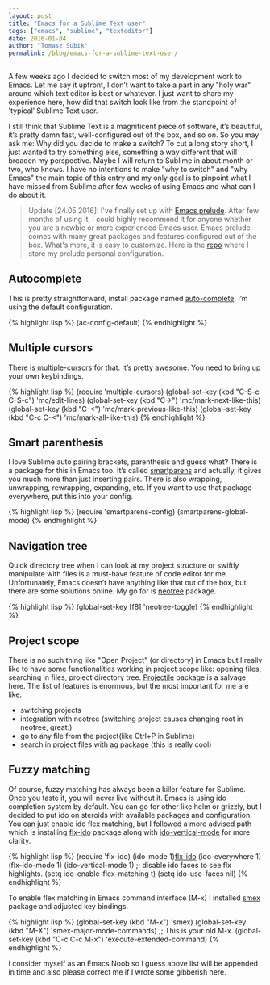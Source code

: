```yaml
---
layout: post
title: "Emacs for a Sublime Text user"
tags: ["emacs", "sublime", "texteditor"]
date: 2016-01-04
author: "Tomasz Subik"
permalink: /blog/emacs-for-a-sublime-text-user/
---
```


A few weeks ago I decided to switch most of my development work to Emacs. Let me say it upfront, I don’t want to take a part in any "holy war" around which text editor is best or whatever. I just want to share my experience here, how did that switch look like from the standpoint of 'typical’ Sublime Text user.

<!--more-->

I still think that Sublime Text is a magnificent piece of software, it’s beautiful, it’s pretty damn fast, well-configured out of the box, and so on. So you may ask me: Why did you decide to make a switch? To cut a long story short, I just wanted to try something else, something a way different that will broaden my perspective. Maybe I will return to Sublime in about month or two, who knows. I have no intentions to make "why to switch" and "why Emacs" the main topic of this entry and my only goal is to pinpoint what I have missed from Sublime after few weeks of using Emacs and what can I do about it.

> Update [24.05.2016]: I've finally set up with [Emacs prelude][emacs-prelude]. After few months of using it,
I could highly recommend it for anyone whether you are a newbie or more experienced Emacs user. Emacs prelude comes with many great packages and features configured out of the box. What's more, it is easy to customize. Here is the [repo][emacs-prelude-config]
where I store my prelude personal configuration.

## Autocomplete

This is pretty straightforward, install package named [auto-complete][auto-complete]. I’m using the default configuration.

{% highlight lisp %}
(ac-config-default)
{% endhighlight %}

## Multiple cursors

There is [multiple-cursors][multiple-cursors] for that. It’s pretty awesome. You need to bring up your own keybindings.

{% highlight lisp %}
(require 'multiple-cursors)
(global-set-key (kbd "C-S-c C-S-c") 'mc/edit-lines)
(global-set-key (kbd "C->") 'mc/mark-next-like-this)
(global-set-key (kbd "C-<") 'mc/mark-previous-like-this)
(global-set-key (kbd "C-c C-<") 'mc/mark-all-like-this)
{% endhighlight %}

## Smart parenthesis

I love Sublime auto pairing brackets, parenthesis and guess what? There is a package for this in Emacs too. It’s called [smartparens][smartparens] and actually, it gives you much more than just inserting pairs. There is also wrapping, unwrapping, rewrapping, expanding, etc. If you want to use that package everywhere, put this into your config.

{% highlight lisp %}
(require 'smartparens-config)
(smartparens-global-mode)
{% endhighlight %}

## Navigation tree

Quick directory tree when I can look at my project structure or swiftly manipulate with files is a must-have feature of code editor for me. Unfortunately, Emacs doesn’t have anything like that out of the box, but there are some solutions online. My go for is [neotree][neotree] package.

{% highlight lisp %}
(global-set-key [f8] 'neotree-toggle)
{% endhighlight %}

## Project scope

There is no such thing like "Open Project" (or directory) in Emacs but I really like to have some functionalities working in project scope like: opening files, searching in files, project directory tree. [Projectile][projectile] package is a salvage here. The list of features is enormous, but the most important for me are like:

* switching projects
* integration with neotree (switching project causes changing root in neotree, great:)
* go to any file from the project(like Ctrl+P in Sublime)
* search in project files with ag package (this is really cool)

## Fuzzy matching

Of course, fuzzy matching has always been a killer feature for Sublime. Once you taste it, you will never live without it. Emacs is using ido completion system by default. You can go for other like helm or grizzly, but I decided to put ido on steroids with available packages and configuration. You can just enable ido flex matching, but I followed a more advised path which is installing [flx-ido][flx-ido] package along with [ido-vertical-mode][ido-vertical-mode] for more clarity.

{% highlight lisp %}
(require 'flx-ido)
(ido-mode 1)[flx-ido]
(ido-everywhere 1)
(flx-ido-mode 1)
(ido-vertical-mode 1)
;; disable ido faces to see flx highlights.
(setq ido-enable-flex-matching t)
(setq ido-use-faces nil)
{% endhighlight %}

To enable flex matching in Emacs command interface (M-x) I installed [smex][smex] package and adjusted key bindings.

{% highlight lisp %}
(global-set-key (kbd "M-x") 'smex)
(global-set-key (kbd "M-X") 'smex-major-mode-commands)
;; This is your old M-x.
(global-set-key (kbd "C-c C-c M-x") 'execute-extended-command)
{% endhighlight %}

I consider myself as an Emacs Noob so I guess above list will be appended in time and also please correct me if I wrote some gibberish here.

[emacs-prelude]: https://github.com/bbatsov/prelude
[emacs-prelude-config]: https://github.com/tsubik/emacs-prelude-personal
[auto-complete]: https://github.com/auto-complete/auto-complete
[multiple-cursors]: https://github.com/magnars/multiple-cursors.el
[smartparens]: https://github.com/Fuco1/smartparens
[neotree]: https://github.com/jaypei/emacs-neotree
[projectile]: http://batsov.com/projectile/
[ag]: https://github.com/Wilfred/ag.el
[flx-ido]: https://github.com/lewang/flx
[ido-vertical-mode]: https://github.com/creichert/ido-vertical-mode.el
[smex]: https://github.com/nonsequitur/smex
